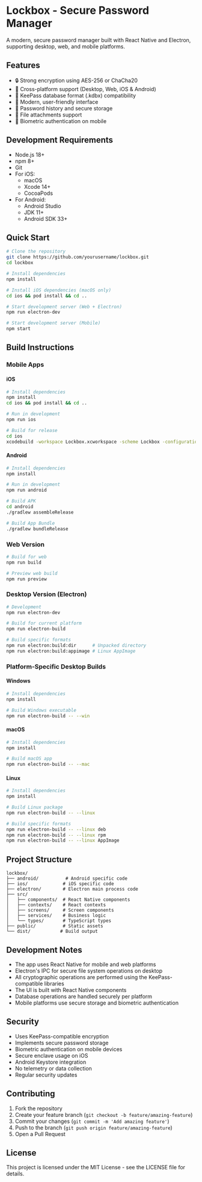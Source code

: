 # Lockbox - Secure Password Manager

A modern, secure password manager built with React Native and Electron, supporting desktop, web, and mobile platforms.

## Features

- 🔒 Strong encryption using AES-256 or ChaCha20
- 📱 Cross-platform support (Desktop, Web, iOS & Android)
- 🔑 KeePass database format (.kdbx) compatibility
- 🎨 Modern, user-friendly interface
- 🔄 Password history and secure storage
- 📎 File attachments support
- 📲 Biometric authentication on mobile

## Development Requirements

- Node.js 18+ 
- npm 8+
- Git
- For iOS:
  - macOS
  - Xcode 14+
  - CocoaPods
- For Android:
  - Android Studio
  - JDK 11+
  - Android SDK 33+

## Quick Start

```bash
# Clone the repository
git clone https://github.com/yourusername/lockbox.git
cd lockbox

# Install dependencies
npm install

# Install iOS dependencies (macOS only)
cd ios && pod install && cd ..

# Start development server (Web + Electron)
npm run electron-dev

# Start development server (Mobile)
npm start
```

## Build Instructions

### Mobile Apps

#### iOS
```bash
# Install dependencies
npm install
cd ios && pod install && cd ..

# Run in development
npm run ios

# Build for release
cd ios
xcodebuild -workspace Lockbox.xcworkspace -scheme Lockbox -configuration Release -sdk iphoneos build
```

#### Android
```bash
# Install dependencies
npm install

# Run in development
npm run android

# Build APK
cd android
./gradlew assembleRelease

# Build App Bundle
./gradlew bundleRelease
```

### Web Version

```bash
# Build for web
npm run build

# Preview web build
npm run preview
```

### Desktop Version (Electron)

```bash
# Development
npm run electron-dev

# Build for current platform
npm run electron-build

# Build specific formats
npm run electron:build:dir      # Unpacked directory
npm run electron:build:appimage # Linux AppImage
```

### Platform-Specific Desktop Builds

#### Windows
```bash
# Install dependencies
npm install

# Build Windows executable
npm run electron-build -- --win
```

#### macOS
```bash
# Install dependencies
npm install

# Build macOS app
npm run electron-build -- --mac
```

#### Linux
```bash
# Install dependencies
npm install

# Build Linux package
npm run electron-build -- --linux

# Build specific formats
npm run electron-build -- --linux deb
npm run electron-build -- --linux rpm
npm run electron-build -- --linux AppImage
```

## Project Structure

```
lockbox/
├── android/          # Android specific code
├── ios/             # iOS specific code
├── electron/        # Electron main process code
├── src/
│   ├── components/  # React Native components
│   ├── contexts/    # React contexts
│   ├── screens/     # Screen components
│   ├── services/    # Business logic
│   └── types/       # TypeScript types
├── public/          # Static assets
└── dist/           # Build output
```

## Development Notes

- The app uses React Native for mobile and web platforms
- Electron's IPC for secure file system operations on desktop
- All cryptographic operations are performed using the KeePass-compatible libraries
- The UI is built with React Native components
- Database operations are handled securely per platform
- Mobile platforms use secure storage and biometric authentication

## Security

- Uses KeePass-compatible encryption
- Implements secure password storage
- Biometric authentication on mobile devices
- Secure enclave usage on iOS
- Android Keystore integration
- No telemetry or data collection
- Regular security updates

## Contributing

1. Fork the repository
2. Create your feature branch (`git checkout -b feature/amazing-feature`)
3. Commit your changes (`git commit -m 'Add amazing feature'`)
4. Push to the branch (`git push origin feature/amazing-feature`)
5. Open a Pull Request

## License

This project is licensed under the MIT License - see the LICENSE file for details.
